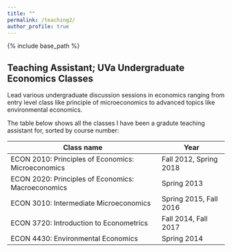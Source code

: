 ```yaml
---
title: ""
permalink: /teaching2/
author_profile: true
---
```

{% include base_path %}

## Teaching Assistant; UVa Undergraduate Economics Classes ##

Lead various undergraduate discussion sessions in economics ranging from entry level class like principle of microeconomics to advanced topics like environmental economics.  

The table below shows all the classes I have been a gradute teaching assistant for, sorted by course number:

|Class name | Year |
|---|---|
|ECON 2010: Principles of Economics: Microeconomics | Fall 2012, Spring 2018|
|ECON 2020: Principles of Economics: Macroeconomics | Spring 2013|
|ECON 3010: Intermediate Microeconomics | Spring 2015, Fall 2016|
|ECON 3720: Introduction to Econometrics | Fall 2014, Fall 2017|
|ECON 4430: Environmental Economics | Spring 2014|
